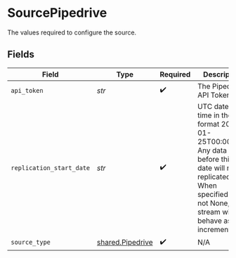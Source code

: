 # SourcePipedrive

The values required to configure the source.


## Fields

| Field                                                                                                                                                                       | Type                                                                                                                                                                        | Required                                                                                                                                                                    | Description                                                                                                                                                                 | Example                                                                                                                                                                     |
| --------------------------------------------------------------------------------------------------------------------------------------------------------------------------- | --------------------------------------------------------------------------------------------------------------------------------------------------------------------------- | --------------------------------------------------------------------------------------------------------------------------------------------------------------------------- | --------------------------------------------------------------------------------------------------------------------------------------------------------------------------- | --------------------------------------------------------------------------------------------------------------------------------------------------------------------------- |
| `api_token`                                                                                                                                                                 | *str*                                                                                                                                                                       | :heavy_check_mark:                                                                                                                                                          | The Pipedrive API Token.                                                                                                                                                    |                                                                                                                                                                             |
| `replication_start_date`                                                                                                                                                    | *str*                                                                                                                                                                       | :heavy_check_mark:                                                                                                                                                          | UTC date and time in the format 2017-01-25T00:00:00Z. Any data before this date will not be replicated. When specified and not None, then stream will behave as incremental | 2017-01-25 00:00:00Z                                                                                                                                                        |
| `source_type`                                                                                                                                                               | [shared.Pipedrive](../../models/shared/pipedrive.md)                                                                                                                        | :heavy_check_mark:                                                                                                                                                          | N/A                                                                                                                                                                         |                                                                                                                                                                             |
